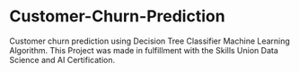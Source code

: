 # Customer-Churn-Prediction
Customer churn prediction using Decision Tree Classifier Machine Learning Algorithm. This Project was made in fulfillment with the Skills Union Data Science and AI Certification.
